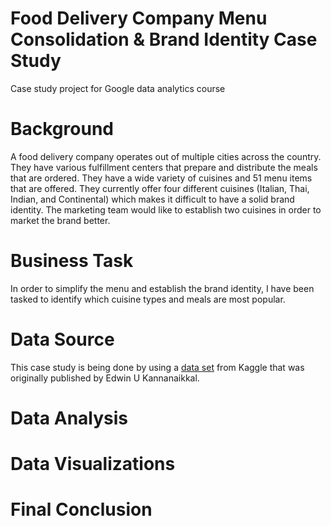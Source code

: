 # Food Delivery Company Menu Consolidation & Brand Identity Case Study
Case study project for Google data analytics course

# Background
A food delivery company operates out of multiple cities across the country. They have various fulfillment centers that prepare and distribute the meals that are ordered. They have a wide variety of cuisines and 51 menu items that are offered. They currently offer four different cuisines (Italian, Thai, Indian, and Continental) which makes it difficult to have a solid brand identity. The marketing team would like to establish two cuisines in order to market the brand better. 

# Business Task
In order to simplify the menu and establish the brand identity, I have been tasked to identify which cuisine types and meals are most popular. 

# Data Source
This case study is being done by using a [data set](https://www.kaggle.com/datasets/kannanaikkal/food-demand-forecasting) from Kaggle that was originally published by Edwin U Kannanaikkal. 

# Data Analysis 

# Data Visualizations

# Final Conclusion
